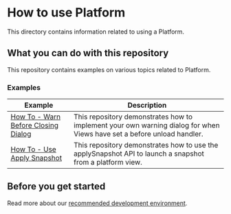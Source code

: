 # How to use Platform

This directory contains information related to using a Platform.

## What you can do with this repository

This repository contains examples on various topics related to Platform.

### Examples

| Example                                                              | Description                                                                                                            |
| -------------------------------------------------------------------- | ---------------------------------------------------------------------------------------------------------------------- |
| [How To - Warn Before Closing Dialog](./warn-before-closing-dialog/) | This repository demonstrates how to implement your own warning dialog for when Views have set a before unload handler. |
| [How To - Use Apply Snapshot](./apply-snapshot/)                     | This repository demonstrates how to use the applySnapshot API to launch a snapshot from a platform view.               |

## Before you get started

Read more about our [recommended development environment](https://developers.openfin.co/of-docs/docs/set-up-your-dev-environment).
